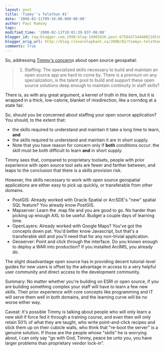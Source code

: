 ```yaml
---
layout: post
title: 'Timmy''s Telethon #1'
date: '2008-02-11T09:38:00.000-08:00'
author: Paul Ramsey
tags: 
modified_time: '2008-02-11T10:01:39.037-08:00'
blogger_id: tag:blogger.com,1999:blog-14903426.post-6756437144400218510
blogger_orig_url: http://blog.cleverelephant.ca/2008/02/timmys-telethon-1.html
comments: True
---
```


So, addressing [Timmy's concern](/2008/02/timmys-telethon-0.html)s about open source geospatial:

> 1. Staffing: The specialized skills necessary to build and maintain an open source app are hard to come by. There is a premium on any specialization, is the talent pool to build and support these open source solutions deep enough to maintain continuity in staff skills?

There is, as with any great argument, a kernel of truth in this item, but it is wrapped in a thick, low-calorie, blanket of misdirection, like a corndog at a state fair.

So, should you be concerned about staffing your open source application?  You should, to the extent that:

* the skills required to understand and maintain it take a long time to learn, **and**
* the skills required to understand and maintain it are in short supply.
* Note that you have reason for concern only if **both** conditions occur: the skill must be both difficult to learn **and** in short supply.

Timmy sees that, compared to proprietary toolsets, people with prior experience with open source tool sets are fewer and farther between, and leaps to the conclusion that there is a skills provision risk.

However, the skills necessary to work with open source geospatial applications are either easy to pick up quickly, or transferable from other domains.

* PostGIS: Already worked with Oracle Spatial or ArcSDE's "new" spatial SQL feature? You already know PostGIS.
* Mapserver: Learn the .map file and you are good to go. No harder than picking up enough AXL to be useful. Budget a couple days of learning time.
* OpenLayers: Already worked with Google Maps? You've got the concepts down pat. You'd better know Javascript, but that's a transferable skill and you'll need that for any non-trivial application.
* Geoserver: Point and click through the interface. Do you known enough to deploy a WAR into production? If you installed ArcIMS, you already do.

The slight disadvantage open source has in providing decent tutorial-level guides for new users is offset by the advantage in access to a very helpful user community and direct access to the development community.

Summary: No matter whether you're building on ESRI or open source, if you are building something complex your staff will have to learn a few new skills. Their prior experience with core concepts like programming and IT will serve them well in both domains, and the learning curve will be no worse either way.

Caveat: It's possible Timmy is talking about people who will only learn a new skill if force fed it through a training course, and even then will only retain 50% of what they are taught, who write point-and-click recipes and stick them up on their cubicle walls, who think that "re-boot the server" is a genuine solution. If those are the people whose "skills" he is worrying about, I can only say "go with God, Timmy, peace be unto you, you have larger problems than proprietary vendor lock-in".